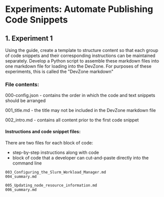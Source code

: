# Experiments:  Automate Publishing Code Snippets

## 1. Experiment 1

Using the  guide, create a template to structure content so that each group of code snippets and their corresponding instructions can be maintained separately.  Develop a Python script to assemble these markdown files into one markdown file for loading into the DevZone.  For purposes of these experiments, this is called the "DevZone markdown"

### File contents:

000-config.json - contains the order in which the code and text snippets should be arranged

001_title.md - the title may not be included in the DevZone markdown file

002_intro.md - contains all content prior to the first code snippet

#### Instructions and code snippet files:
There are two files for each block of code:  
- step-by-step instructions along with code
- block of code that a developer can cut-and-paste directly into the command line

```
003_Configuring_the_Slurm_Workload_Manager.md
004_summary.md

005_Updating_node_resource_information.md
006_summary.md
```
